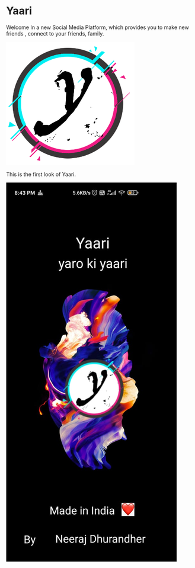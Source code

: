 # Yaari
Welcome In a new Social Media Platform, which provides you to make new friends , connect to your friends, family.  

![](app/src/main/res/drawable/logo_2_yari.png)

This is the first look of Yaari.

![](app/src/main/res/drawable/app_ss_img_1.jpeg)
